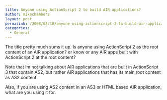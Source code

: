```yaml
---
title: Anyone using ActionScript 2 to build AIR applications?
author: mikechambers
layout: post
permalink: /2008/08/18/anyone-using-actionscript-2-to-build-air-applications/
categories:
  - General
---
```



The title pretty much sums it up. Is anyone using ActionScript 2 as the root content of an AIR application? or know or any AIR apps built with ActionScript 2 at the root content?

Note that Im not talking about AIR applications that are built in ActionScript 3 that contain AS2, but rather AIR applications that has its main root content as AS2 content.

Also, if you are using AS2 content in an AS3 or HTML based AIR application, what are you using it for.